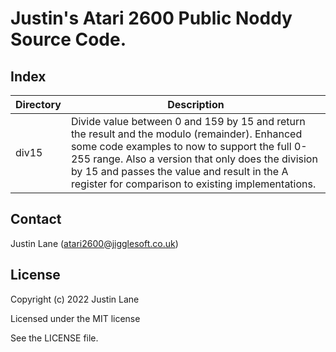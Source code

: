 # Justin's Atari 2600 Public Noddy Source Code.

## Index

| Directory | Description |
|-----------|-------------|
| div15     | Divide value between 0 and 159 by 15 and return the result and the modulo (remainder). Enhanced some code examples to now to support the full 0-255 range. Also a version that only does the division by 15 and passes the value and result in the A register for comparison to existing implementations. |


## Contact

Justin Lane (atari2600@jigglesoft.co.uk)


## License

Copyright (c) 2022 Justin Lane

Licensed under the MIT license

See the LICENSE file.

